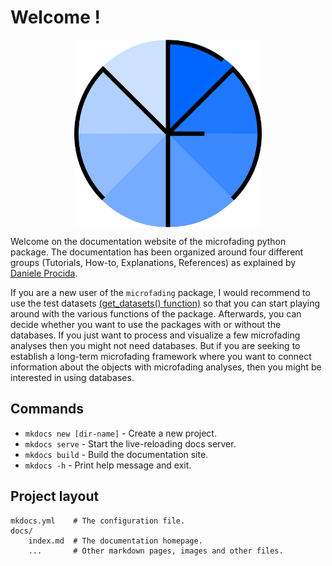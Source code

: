 # Welcome !

<img src="MF_logo_wbg-circle.png" alt="Logo" style="width: 300px; display: block; margin: 0 auto;">

Welcome on the documentation website of the microfading python package. The documentation has been organized around four different groups (Tutorials, How-to, Explanations, References) as explained by [Daniele Procida](https://diataxis.fr/).

If you are a new user of the `microfading` package, I would recommend to use the test datasets [(get_datasets() function)](https://g-patin.github.io/microfading/retrieve-test-datasets/) so that you can start playing around with the various functions of the package. Afterwards, you can decide whether you want to use the packages with or without the databases. If you just want to process and visualize a few microfading analyses then you might not need databases. But if you are seeking to establish a long-term microfading framework where you want to connect information about the objects with microfading analyses, then you  might be interested in using databases.

## Commands

* `mkdocs new [dir-name]` - Create a new project.
* `mkdocs serve` - Start the live-reloading docs server.
* `mkdocs build` - Build the documentation site.
* `mkdocs -h` - Print help message and exit.

## Project layout

    mkdocs.yml    # The configuration file.
    docs/
        index.md  # The documentation homepage.
        ...       # Other markdown pages, images and other files.
